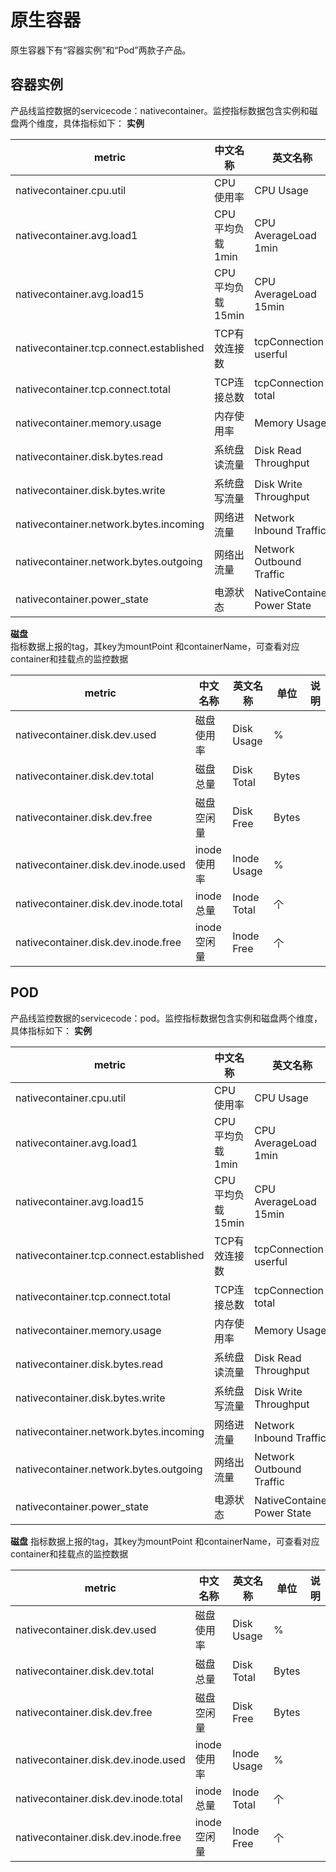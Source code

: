 # 原生容器 
原生容器下有“容器实例”和“Pod”两款子产品。
## 容器实例
产品线监控数据的servicecode：nativecontainer。监控指标数据包含实例和磁盘两个维度，具体指标如下：
**实例**  

metric | 中文名称 | 英文名称 | 单位 | 说明
---|--- |--- |---|---
nativecontainer.cpu.util | CPU使用率|CPU Usage| % |
nativecontainer.avg.load1 | CPU平均负载1min | CPU AverageLoad 1min | 无 |
nativecontainer.avg.load15| CPU平均负载15min | CPU AverageLoad 15min | 无 | 
nativecontainer.tcp.connect.established | TCP有效连接数 | tcpConnection userful | 个|
nativecontainer.tcp.connect.total | TCP连接总数 | tcpConnection total | 个| 
nativecontainer.memory.usage | 内存使用率 | Memory Usage | % |
nativecontainer.disk.bytes.read | 系统盘读流量 | Disk Read Throughput | Bps| 
nativecontainer.disk.bytes.write |系统盘写流量 | Disk Write Throughput| Bps| 
nativecontainer.network.bytes.incoming |网络进流量 | Network Inbound Traffic | bps | 
nativecontainer.network.bytes.outgoing |网络出流量 | Network Outbound Traffic| bps | 
nativecontainer.power_state | 电源状态 | NativeContainer Power State | 无|


**磁盘**  
指标数据上报的tag，其key为mountPoint 和containerName，可查看对应container和挂载点的监控数据  

metric | 中文名称 | 英文名称 | 单位 | 说明
---|--- |--- |---|---
nativecontainer.disk.dev.used |磁盘使用率 | Disk Usage | % | 
nativecontainer.disk.dev.total|磁盘总量  | Disk Total | Bytes| 
nativecontainer.disk.dev.free |磁盘空闲量 | Disk Free | Bytes| 
nativecontainer.disk.dev.inode.used | inode使用率 | Inode Usage | % | 
nativecontainer.disk.dev.inode.total | inode总量 | Inode Total | 个 | 
nativecontainer.disk.dev.inode.free | inode空闲量| Inode Free | 个| 


## POD
产品线监控数据的servicecode：pod。监控指标数据包含实例和磁盘两个维度，具体指标如下：
**实例**  

metric | 中文名称 | 英文名称 | 单位 | 说明
---|--- |--- |---|---
nativecontainer.cpu.util | CPU使用率|CPU Usage| % |
nativecontainer.avg.load1 | CPU平均负载1min | CPU AverageLoad 1min | 无 |
nativecontainer.avg.load15| CPU平均负载15min | CPU AverageLoad 15min | 无 | 
nativecontainer.tcp.connect.established | TCP有效连接数 | tcpConnection userful | 个|
nativecontainer.tcp.connect.total | TCP连接总数 | tcpConnection total | 个| 
nativecontainer.memory.usage | 内存使用率 | Memory Usage | % |
nativecontainer.disk.bytes.read | 系统盘读流量 | Disk Read Throughput | Bps| 
nativecontainer.disk.bytes.write |系统盘写流量 | Disk Write Throughput| Bps| 
nativecontainer.network.bytes.incoming |网络进流量 | Network Inbound Traffic | bps | 
nativecontainer.network.bytes.outgoing |网络出流量 | Network Outbound Traffic| bps | 
nativecontainer.power_state | 电源状态 | NativeContainer Power State | 无|

**磁盘** 
指标数据上报的tag，其key为mountPoint 和containerName，可查看对应container和挂载点的监控数据  

metric | 中文名称 | 英文名称 | 单位 | 说明
---|--- |--- |---|---
nativecontainer.disk.dev.used |磁盘使用率 | Disk Usage | % | 
nativecontainer.disk.dev.total|磁盘总量  | Disk Total | Bytes| 
nativecontainer.disk.dev.free |磁盘空闲量 | Disk Free | Bytes| 
nativecontainer.disk.dev.inode.used | inode使用率 | Inode Usage | % | 
nativecontainer.disk.dev.inode.total | inode总量 | Inode Total | 个 | 
nativecontainer.disk.dev.inode.free | inode空闲量| Inode Free | 个| 
